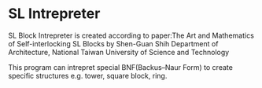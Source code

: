 # SL Intrepreter

SL Block Intrepreter is created according to paper:The Art and Mathematics of Self-interlocking SL Blocks by Shen-Guan Shih
Department of Architecture, National Taiwan University of Science and Technology

This program can intrepret special BNF(Backus–Naur Form) to create specific structures e.g. tower, square block, ring.

